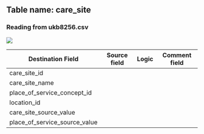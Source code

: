 ## Table name: care_site

### Reading from ukb8256.csv

![](_files/image5.png)

| Destination Field | Source field | Logic | Comment field |
| --- | --- | --- | --- |
| care_site_id |  |  |  |
| care_site_name |  |  |  |
| place_of_service_concept_id |  |  |  |
| location_id |  |  |  |
| care_site_source_value |  |  |  |
| place_of_service_source_value |  |  |  |


